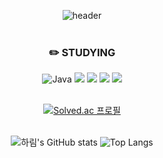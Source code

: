 <div align="center">

![header](https://capsule-render.vercel.app/api?type=Waving&color=auto&height=300&section=header&text=Jeong%20Harim&fontSize=90)
<br/>
<br/>

### :pencil2: STUDYING
![Java](https://img.shields.io/badge/Java-000000.svg?&style=flat&logo=Java&logoColor=white) <img src="https://img.shields.io/badge/Kotlin-000000?style=flat&logo=kotlin&logoColor=#7F52FF"/> <img src="https://img.shields.io/badge/Android-000000?style=flat&logo=android&logoColor=#3DDC84"/> <img src="https://img.shields.io/badge/JetpackCompose-000000?style=flat&logo=jetpackcompose&logoColor=#4285F4"/> <img src="https://img.shields.io/badge/Python-000000?style=flat&logo=python&logoColor=#3776AB"/>
<br/>
<br/>

[![Solved.ac
프로필](http://mazassumnida.wtf/api/v2/generate_badge?boj=6pizz)](https://solved.ac/6pizz)
<br/>
<br/>


![하림's GitHub stats](https://github-readme-stats.vercel.app/api?username=jbrunoo&show_icons=true&theme=highcontrast&hide=java,python,html)  ![Top Langs](https://github-readme-stats.vercel.app/api/top-langs/?username=jbrunoo&layout=compact&theme=synthwave&hide=java,python,html)



</div>

